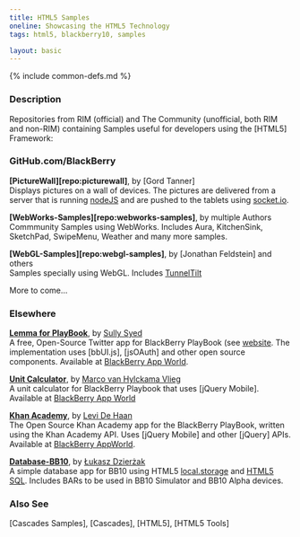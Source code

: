 ```yaml
---
title: HTML5 Samples
oneline: Showcasing the HTML5 Technology
tags: html5, blackberry10, samples

layout: basic
---
```

{% include common-defs.md %}

### Description
Repositories from RIM (official) and The Community (unofficial, both RIM and non-RIM)
containing Samples useful for developers using the [HTML5] Framework:

### GitHub.com/BlackBerry

**[PictureWall][repo:picturewall]**, by [Gord Tanner]  
Displays pictures on a wall of devices.  The pictures are delivered from a server that is running
[nodeJS](http://nodejs.org/) and are pushed to the tablets using [socket.io](http://socket.io/).

**[WebWorks-Samples][repo:webworks-samples]**, by multiple Authors  
Commmunity Samples using WebWorks.  Includes Aura, KitchenSink, SketchPad, SwipeMenu, Weather and many more samples.

**[WebGL-Samples][repo:webgl-samples]**, by [Jonathan Feldstein] and others  
Samples specially using WebGL.  Includes [TunnelTilt](http://appworld.blackberry.com/webstore/content/79082/?lang=en)

More to come...

### Elsewhere

**[Lemma for PlayBook](https://github.com/yllus/Lemma-for-the-BlackBerry-PlayBook "Lemma for the BlackBerry PlayBook")**, by [Sully Syed](http://yllus.com/)  
A free, Open-Source Twitter app for BlackBerry PlayBook (see [website](http://lemmaforplaybook.com/).  The implementation uses [bbUI.js], [jsOAuth] and other open source components. Available at [BlackBerry App World](http://appworld.blackberry.com/webstore/content/54868/?lang=en).

**[Unit Calculator](https://github.com/TheMarco/Unit-Converter "Unit Calculator")**, by [Marco van Hylckama Vlieg](http://www.i-marco.nl/)  
A unit calculator for BlackBerry Playbook that uses [jQuery Mobile].  Available at [BlackBerry App World](http://appworld.blackberry.com/webstore/content/32461/?lang=en)

**[Khan Academy](https://github.com/levidehaan/KABook "A Khan Academy app for the Blackberry Playbook")**, by [Levi De Haan](http://github.com/levidehaan)  
The Open Source Khan Academy app for the BlackBerry PlayBook, written using the Khan Academy API.
Uses [jQuery Mobile] and other [jQuery] APIs. Available at [BlackBerry AppWorld](http://appworld.blackberry.com/webstore/content/93322/?lang=en).

**[Database-BB10](https://github.com/bbjampolska/Database-BB10)**, by [Łukasz Dzierżak](http://twitter.com/ddluk)  
A simple database app for BB10 using HTML5
[local.storage](http://www.w3.org/TR/webstorage/#storage) and
[HTML5 SQL](http://www.w3.org/TR/webdatabase/).  Includes BARs to be used in BB10 Simulator and BB10 Alpha devices.

### Also See
[Cascades Samples], [Cascades], [HTML5], [HTML5 Tools]

 
 
